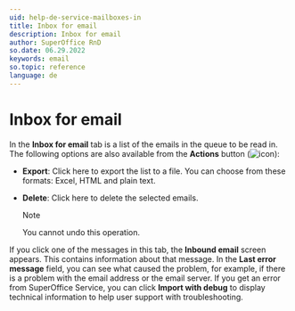```yaml
---
uid: help-de-service-mailboxes-in
title: Inbox for email
description: Inbox for email
author: SuperOffice RnD
so.date: 06.29.2022
keywords: email
so.topic: reference
language: de
---
```


# Inbox for email

In the **Inbox for email** tab is a list of the emails in the queue to be read in. The following options are also available from the **Actions** button (![icon][img1]):

* **Export**: Click here to export the list to a file. You can choose from these formats: Excel, HTML and plain text.

* **Delete**: Click here to delete the selected emails.

    > [!NOTE]
    > You cannot undo this operation.

If you click one of the messages in this tab, the **Inbound email** screen appears. This contains information about that message. In the **Last error message** field, you can see what caused the problem, for example, if there is a problem with the email address or the email server. If you get an error from SuperOffice Service, you can click **Import with debug** to display technical information to help user support with troubleshooting.

<!-- Referenced links -->

<!-- Referenced images -->
[img1]: ../../../../../media/icons/btn-menu.png

